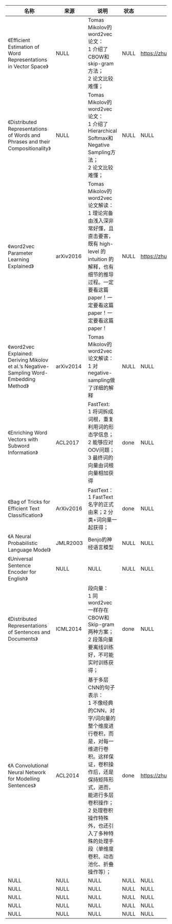 |名称  |  来源   | 说明  |状态   | 备注  |
|  ----  | ----  |----  | ----  |----  |
| 《Efficient Estimation of Word Representations in Vector Space》| NULL|Tomas Mikolov的word2vec论文：<br/>1 介绍了CBOW和skip-gram方法；<br/>2 论文比较难懂；|NULL |https://zhuanlan.zhihu.com/p/39751353|
| 《Distributed Representations of Words and Phrases and their Compositionality》| NULL |Tomas Mikolov的word2vec论文：<br/>1 介绍了Hierarchical Softmax和Negative Sampling方法；<br/>2 论文比较难懂；|NULL |NULL |
| 《word2vec Parameter Learning Explained》| arXiv2016|Tomas Mikolov的word2vec论文解读：<br/>1 理论完备由浅入深非常好懂，且直击要害，既有 high-level 的 intuition 的解释，也有细节的推导过程。一定要看这篇paper！一定要看这篇paper！一定要看这篇paper！|NULL |https://zhuanlan.zhihu.com/p/53425736|
| 《word2vec Explained: Deriving Mikolov et al.’s Negative-Sampling Word-Embedding Method》| arXiv2014|Tomas Mikolov的word2vec论文解读：<br/>1 对negative-sampling做了详细的解释|NULL |NULL |
| 《Enriching Word Vectors with Subword Information》| ACL2017|FastText:<br/>1 将词拆成词根，重复利用词的形态学信息；<br/>2 能够应对OOV问题；<br/>3 最终词的向量由词根向量相加获得|done|NULL | 
| 《Bag of Tricks for Efficient Text Classification》| ArXiv2016|FastText：<br/>1 FastText名字的正式由来；2 分类+词向量一起获得；|done|NULL | 
| 《A Neural Probabilistic Language Model》  | JMLR2003 |Benjo的神经语言模型 |NULL |NULL |
| 《Universal Sentence Encoder for English》  | NULL |NULL |NULL |NULL |
| 《Distributed Representations of Sentences and Documents》| ICML2014|段向量：<br/>1 同word2vec一样存在CBOW和Skip-gram两种方案；<br/>2 段落向量要离线训练好，不可能实时训练获得；|done|NULL |
| 《A Convolutional Neural Network for Modelling Sentences》| ACL2014|基于多层CNN的句子表示：<br/>1 不像经典的CNN，对字/词向量的整个维度进行卷积，而是，对每一维进行卷积。这样保证，卷积操作后，还是保持矩阵形式，进而，能进行多层卷积操作；<br/>2 处理卷积操作特殊外，也还引入了多种特殊的处理手段（单维度卷积、动态池化、折叠操作等）；|done|https://zhuanlan.zhihu.com/p/29925124|
| NULL  | NULL |NULL |NULL |NULL |
| NULL  | NULL |NULL |NULL |NULL |
| NULL  | NULL |NULL |NULL |NULL |
| NULL  | NULL |NULL |NULL |NULL |
| NULL  | NULL |NULL |NULL |NULL |
